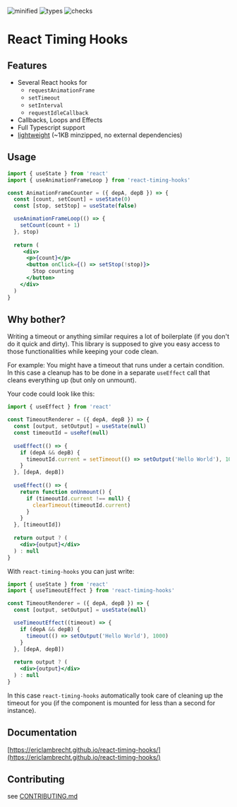 ![minified](https://badgen.net/bundlephobia/minzip/react-timing-hooks)
![types](https://badgen.net/npm/types/react-timing-hooks)
![checks](https://badgen.net/github/checks/EricLambrecht/react-timing-hooks)

# React Timing Hooks

## Features

* Several React hooks for 
    * `requestAnimationFrame`
    * `setTimeout`
    * `setInterval`
    * `requestIdleCallback`
* Callbacks, Loops and Effects
* Full Typescript support  
* [lightweight](https://bundlephobia.com/result?p=react-timing-hooks) (~1KB minzipped, no external dependencies)

## Usage
   
```jsx harmony
import { useState } from 'react'
import { useAnimationFrameLoop } from 'react-timing-hooks'

const AnimationFrameCounter = ({ depA, depB }) => {
  const [count, setCount] = useState(0)
  const [stop, setStop] = useState(false)

  useAnimationFrameLoop(() => {
    setCount(count + 1)
  }, stop)
  
  return (
     <div>
      <p>{count}</p>
      <button onClick={() => setStop(!stop)}>
        Stop counting
      </button>
    </div>
  )
}
```   
   
## Why bother?

Writing a timeout or anything similar requires a lot of boilerplate (if you don't do it quick and dirty).
This library is supposed to give you easy access to those functionalities while keeping your code clean.

For example: You might have a timeout that runs under a certain condition. In this case a cleanup
has to be done in a separate `useEffect` call that cleans everything up (but only on unmount).

Your code could look like this:

```jsx harmony
import { useEffect } from 'react'

const TimeoutRenderer = ({ depA, depB }) => {
  const [output, setOutput] = useState(null)
  const timeoutId = useRef(null)
  
  useEffect(() => {
    if (depA && depB) {
      timeoutId.current = setTimeout(() => setOutput('Hello World'), 1000)
    }
  }, [depA, depB])
  
  useEffect(() => {
    return function onUnmount() {
      if (timeoutId.current !== null) {
        clearTimeout(timeoutId.current)
      }
    }
  }, [timeoutId])
    
  return output ? (
    <div>{output}</div>
  ) : null
}
```

With `react-timing-hooks` you can just write:

```jsx harmony
import { useState } from 'react'
import { useTimeoutEffect } from 'react-timing-hooks'

const TimeoutRenderer = ({ depA, depB }) => {
  const [output, setOutput] = useState(null)

  useTimeoutEffect((timeout) => {
    if (depA && depB) {
      timeout(() => setOutput('Hello World'), 1000)
    }
  }, [depA, depB])
    
  return output ? (
    <div>{output}</div>
  ) : null
}
```

In this case `react-timing-hooks` automatically took care of cleaning up the timeout for you (if the component is mounted for less than a second for instance).
   
## Documentation

[https://ericlambrecht.github.io/react-timing-hooks/](https://ericlambrecht.github.io/react-timing-hooks/)
  

## Contributing

see [CONTRIBUTING.md](https://github.com/EricLambrecht/react-timing-hooks/blob/master/CONTRIBUTING.md)
